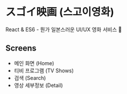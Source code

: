 # **スゴイ映画** (스고이영화)

React & ES6 - 뭔가 일본스러운 UI/UX 영화 서비스 🐾

## Screens

- 메인 화면 (Home)
- 티비 프로그램 (TV Shows)
- 검색 (Search)
- 영상 세부정보 (Detail)
